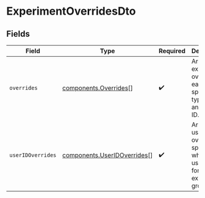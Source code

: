 # ExperimentOverridesDto


## Fields

| Field                                                                               | Type                                                                                | Required                                                                            | Description                                                                         |
| ----------------------------------------------------------------------------------- | ----------------------------------------------------------------------------------- | ----------------------------------------------------------------------------------- | ----------------------------------------------------------------------------------- |
| `overrides`                                                                         | [components.Overrides](../../models/components/overrides.md)[]                      | :heavy_check_mark:                                                                  | Array of experiment overrides, each specifying type, ID, and group ID.              |
| `userIDOverrides`                                                                   | [components.UserIDOverrides](../../models/components/useridoverrides.md)[]          | :heavy_check_mark:                                                                  | Array of user ID overrides, specifying which users to force into experiment groups. |